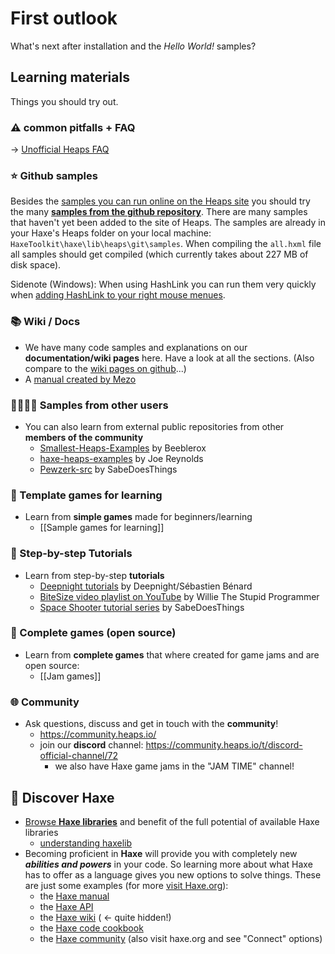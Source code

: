 # First outlook

What's next after installation and the *Hello World!* samples?

## Learning materials

Things you should try out.

### ⚠️ common pitfalls + FAQ

-> [Unofficial Heaps FAQ](https://gist.github.com/Yanrishatum/ae3725a9e2b45e0766c065e573ed1f24#an-unofficial-heaps-faq)

### ⭐️ Github samples

Besides the [samples you can run online on the Heaps site](https://heaps.io/samples/) you should try the many [**samples from the github repository**](https://github.com/HeapsIO/heaps/#samples). There are many samples that haven't yet been added to the site of Heaps. The samples are already in your Haxe's Heaps folder on your local machine: `HaxeToolkit\haxe\lib\heaps\git\samples`. When compiling the `all.hxml` file all samples should get compiled (which currently takes about 227 MB of disk space).

Sidenote (Windows): When using HashLink you can run them very quickly when [adding HashLink to your right mouse menues](https://github.com/HaxeFoundation/hashlink/wiki/Further-Tips#working-on-windows).

### 📚 Wiki / Docs

- We have many code samples and explanations on our **documentation/wiki pages** here. Have a look at all the sections. (Also compare to the [wiki pages on github](https://github.com/HeapsIO/heaps/wiki)...)
- A [manual created by Mezo](https://facilitatedistaken.github.io/HeapsTutorial/)

### 👩‍💻👨‍💻 Samples from other users 

- You can also learn from external public repositories from other **members of the community**
  - [Smallest-Heaps-Examples](https://github.com/Beeblerox/Simplest-Heaps-Examples) by Beeblerox
  - [haxe-heaps-examples](https://github.com/joereynolds/haxe-heaps-examples) by Joe Reynolds
  - [Pewzerk-src](https://github.com/SabeDoesThings/Pewserk-src) by SabeDoesThings

### 🎈 Template games for learning

- Learn from **simple games** made for beginners/learning
  - [[Sample games for learning]]

### 🐾 Step-by-step Tutorials

- Learn from step-by-step **tutorials**
  - [Deepnight tutorials](https://deepnight.net/tutorials/) by Deepnight/Sébastien Bénard
  - [BiteSize video playlist on YouTube](https://www.youtube.com/playlist?list=PLT0YBWiI9UjE-yTXsQF8vy0t2qF5JT0-u) by Willie The Stupid Programmer
  - [Space Shooter tutorial series](https://www.youtube.com/playlist?list=PLk2m2qtrQyibU9mMb68-sDzEljRb-L6lP) by SabeDoesThings

### 🏰 Complete games (open source)

- Learn from **complete games** that where created for game jams and are open source:
  - [[Jam games]]

### 🌐 Community

- Ask questions, discuss and get in touch with the **community**!
  - https://community.heaps.io/
  - join our **discord** channel: https://community.heaps.io/t/discord-official-channel/72
    - we also have Haxe game jams in the "JAM TIME" channel!

## 📒 Discover Haxe

- [Browse **Haxe libraries**](https://lib.haxe.org/) and benefit of the full potential of available Haxe libraries
  - [understanding haxelib](https://lib.haxe.org/documentation/using-haxelib/)
- Becoming proficient in **Haxe** will provide you with completely new ***abilities and powers*** in your code. So learning more about what Haxe has to offer as a language gives you new options to solve things. These are just some examples (for more [visit Haxe.org](https://haxe.org/)):
  - the [Haxe manual](https://haxe.org/manual/)
  - the [Haxe API](api.haxe.org/)
  - the [Haxe wiki](https://github.com/HaxeFoundation/haxe/wiki) ( <- quite hidden!)
  - the [Haxe code cookbook](https://code.haxe.org/)
  - the [Haxe community](http://community.haxe.org/) (also visit haxe.org and see "Connect" options)

